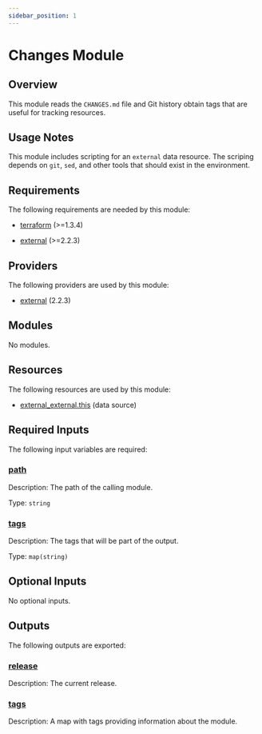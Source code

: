 ```yaml
---
sidebar_position: 1
---
```


# Changes Module

## Overview
This module reads the `CHANGES.md` file and Git history obtain tags that are
useful for tracking resources.

## Usage Notes
This module includes scripting for an `external` data resource.  The scriping
depends on `git`, `sed`, and other tools that should exist in the environment.


## Requirements

The following requirements are needed by this module:

- <a name="requirement_terraform"></a> [terraform](#requirement\_terraform) (>=1.3.4)

- <a name="requirement_external"></a> [external](#requirement\_external) (>=2.2.3)

## Providers

The following providers are used by this module:

- <a name="provider_external"></a> [external](#provider\_external) (2.2.3)

## Modules

No modules.

## Resources

The following resources are used by this module:

- [external_external.this](https://registry.terraform.io/providers/hashicorp/external/latest/docs/data-sources/external) (data source)

## Required Inputs

The following input variables are required:

### <a name="input_path"></a> [path](#input\_path)

Description: The path of the calling module.

Type: `string`

### <a name="input_tags"></a> [tags](#input\_tags)

Description: The tags that will be part of the output.

Type: `map(string)`

## Optional Inputs

No optional inputs.

## Outputs

The following outputs are exported:

### <a name="output_release"></a> [release](#output\_release)

Description: The current release.

### <a name="output_tags"></a> [tags](#output\_tags)

Description: A map with tags providing information about the module.
